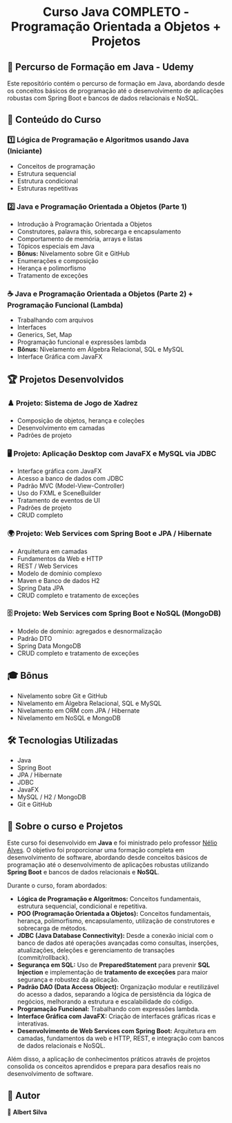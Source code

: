 <h1 align="center">Curso Java COMPLETO - Programação Orientada a Objetos + Projetos</h1>

## 🚀 Percurso de Formação em Java - Udemy

Este repositório contém o percurso de formação em Java, abordando desde os conceitos básicos de programação até o desenvolvimento de aplicações robustas com Spring Boot e bancos de dados relacionais e NoSQL.

## 📌 Conteúdo do Curso

### 1️⃣ Lógica de Programação e Algoritmos usando Java (Iniciante)
- Conceitos de programação
- Estrutura sequencial
- Estrutura condicional
- Estruturas repetitivas

### 2️⃣ Java e Programação Orientada a Objetos (Parte 1)
- Introdução à Programação Orientada a Objetos
- Construtores, palavra this, sobrecarga e encapsulamento
- Comportamento de memória, arrays e listas
- Tópicos especiais em Java
- **Bônus:** Nivelamento sobre Git e GitHub
- Enumerações e composição
- Herança e polimorfismo
- Tratamento de exceções

### ☕ Java e Programação Orientada a Objetos (Parte 2) + Programação Funcional (Lambda)
- Trabalhando com arquivos
- Interfaces
- Generics, Set, Map
- Programação funcional e expressões lambda
- **Bônus:** Nivelamento em Álgebra Relacional, SQL e MySQL
- Interface Gráfica com JavaFX

## 🏆 Projetos Desenvolvidos

### ♟️ Projeto: Sistema de Jogo de Xadrez
- Composição de objetos, herança e coleções
- Desenvolvimento em camadas
- Padrões de projeto

### 🖥️ Projeto: Aplicação Desktop com JavaFX e MySQL via JDBC
- Interface gráfica com JavaFX
- Acesso a banco de dados com JDBC
- Padrão MVC (Model-View-Controller)
- Uso do FXML e SceneBuilder
- Tratamento de eventos de UI
- Padrões de projeto
- CRUD completo

### 🌍 Projeto: Web Services com Spring Boot e JPA / Hibernate
- Arquitetura em camadas
- Fundamentos da Web e HTTP
- REST / Web Services
- Modelo de domínio complexo
- Maven e Banco de dados H2
- Spring Data JPA
- CRUD completo e tratamento de exceções

### 🗄️ Projeto: Web Services com Spring Boot e NoSQL (MongoDB)
- Modelo de domínio: agregados e desnormalização
- Padrão DTO
- Spring Data MongoDB
- CRUD completo e tratamento de exceções

## 🎓 Bônus
- Nivelamento sobre Git e GitHub
- Nivelamento em Álgebra Relacional, SQL e MySQL
- Nivelamento em ORM com JPA / Hibernate
- Nivelamento em NoSQL e MongoDB

## 🛠️ Tecnologias Utilizadas
- Java
- Spring Boot
- JPA / Hibernate
- JDBC
- JavaFX
- MySQL / H2 / MongoDB
- Git e GitHub

## 📌 Sobre o curso e Projetos

Este curso foi desenvolvido em **Java** e foi ministrado pelo professor [Nélio Alves](https://github.com/acenelio). O objetivo foi proporcionar uma formação completa em desenvolvimento de software, abordando desde conceitos básicos de programação até o desenvolvimento de aplicações robustas utilizando **Spring Boot** e bancos de dados relacionais e **NoSQL**.

Durante o curso, foram abordados:
- **Lógica de Programação e Algoritmos:** Conceitos fundamentais, estrutura sequencial, condicional e repetitiva.
- **POO (Programação Orientada a Objetos):** Conceitos fundamentais, herança, polimorfismo, encapsulamento, utilização de construtores e sobrecarga de métodos.
- **JDBC (Java Database Connectivity):** Desde a conexão inicial com o banco de dados até operações avançadas como consultas, inserções, atualizações, deleções e gerenciamento de transações (commit/rollback).
- **Segurança em SQL:** Uso de **PreparedStatement** para prevenir **SQL Injection** e implementação de **tratamento de exceções** para maior segurança e robustez da aplicação.
- **Padrão DAO (Data Access Object):** Organização modular e reutilizável do acesso a dados, separando a lógica de persistência da lógica de negócios, melhorando a estrutura e escalabilidade do código.
- **Programação Funcional:** Trabalhando com expressões lambda.
- **Interface Gráfica com JavaFX:** Criação de interfaces gráficas ricas e interativas.
- **Desenvolvimento de Web Services com Spring Boot:** Arquitetura em camadas, fundamentos da web e HTTP, REST, e integração com bancos de dados relacionais e NoSQL.

Além disso, a aplicação de conhecimentos práticos através de projetos consolida os conceitos aprendidos e prepara para desafios reais no desenvolvimento de software.

## 📌 Autor

👤 **Albert Silva**

